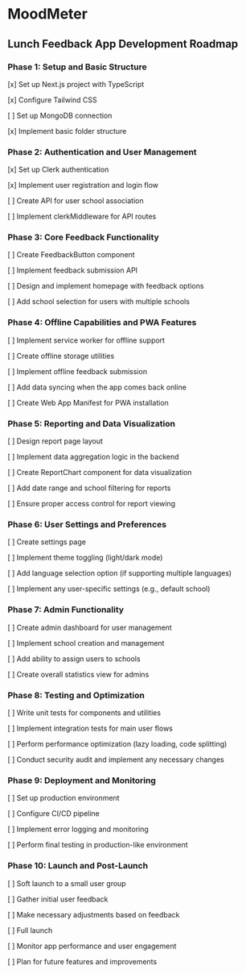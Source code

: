 # MoodMeter

## Lunch Feedback App Development Roadmap

### Phase 1: Setup and Basic Structure

[x] Set up Next.js project with TypeScript

[x] Configure Tailwind CSS

[ ] Set up MongoDB connection

[x] Implement basic folder structure

### Phase 2: Authentication and User Management

[x] Set up Clerk authentication

[x] Implement user registration and login flow

[ ] Create API for user school association

[ ] Implement clerkMiddleware for API routes

### Phase 3: Core Feedback Functionality

[ ] Create FeedbackButton component

[ ] Implement feedback submission API

[ ] Design and implement homepage with feedback options

[ ] Add school selection for users with multiple schools

### Phase 4: Offline Capabilities and PWA Features

[ ] Implement service worker for offline support

[ ] Create offline storage utilities

[ ] Implement offline feedback submission

[ ] Add data syncing when the app comes back online

[ ] Create Web App Manifest for PWA installation

### Phase 5: Reporting and Data Visualization

[ ] Design report page layout

[ ] Implement data aggregation logic in the backend

[ ] Create ReportChart component for data visualization

[ ] Add date range and school filtering for reports

[ ] Ensure proper access control for report viewing

### Phase 6: User Settings and Preferences

[ ] Create settings page

[ ] Implement theme toggling (light/dark mode)

[ ] Add language selection option (if supporting multiple languages)

[ ] Implement any user-specific settings (e.g., default school)

### Phase 7: Admin Functionality

[ ] Create admin dashboard for user management

[ ] Implement school creation and management

[ ] Add ability to assign users to schools

[ ] Create overall statistics view for admins

### Phase 8: Testing and Optimization

[ ] Write unit tests for components and utilities

[ ] Implement integration tests for main user flows

[ ] Perform performance optimization (lazy loading, code splitting)

[ ] Conduct security audit and implement any necessary changes

### Phase 9: Deployment and Monitoring

[ ] Set up production environment

[ ] Configure CI/CD pipeline

[ ] Implement error logging and monitoring

[ ] Perform final testing in production-like environment

### Phase 10: Launch and Post-Launch

[ ] Soft launch to a small user group

[ ] Gather initial user feedback

[ ] Make necessary adjustments based on feedback

[ ] Full launch

[ ] Monitor app performance and user engagement

[ ] Plan for future features and improvements
